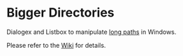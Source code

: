 # Bigger Directories
Dialogex and Listbox to manipulate [long paths](http://stackoverflow.com/questions/31858373/program-to-create-and-move-a-pathname-with-more-than-260-characters-in-windows) in Windows.

Please refer to the [Wiki](https://github.com/lmstearn/Bigger-Directories/wiki/Bigger-Directories!) for details.


